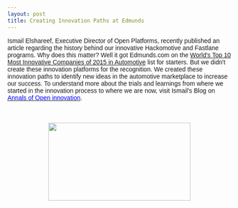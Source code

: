 ```yaml
---
layout: post
title: Creating Innovation Paths at Edmunds
---
```


<span style="font-family: Arial, Helvetica, sans-serif;">Ismail Elshareef, Executive Director of Open Platforms, recently published an article regarding the history behind our innovative Hackomotive and Fastlane programs. Why does this matter? Well it got Edmunds.com on the <a href="http://www.fastcompany.com/3041642/most-innovative-companies-2015/the-worlds-top-10-most-innovative-companies-of-2015-in-automo" target="_blank">World's Top 10 Most Innovative Companies of 2015 in Automotive</a> list for starters.&nbsp;</span><span style="font-family: Arial, Helvetica, sans-serif;">But we didn't create these innovation platforms for the recognition. We created these innovation paths to identify new ideas in the automotive marketplace to increase our success. To understand more about the trials and learnings from where we started in the innovation process to where we are now, visit Ismail's Blog on </span><a href="https://medium.com/@ielshareef/annals-of-open-innovation-538ecf2433a9" style="font-family: Arial, Helvetica, sans-serif;" target="_blank"><span style="color: blue;">Annals of Open innovation</span></a><span style="font-family: Arial, Helvetica, sans-serif;">.</span><br /><br /><div class="separator" style="clear: both; text-align: center;"></div><br /><div class="separator" style="clear: both; text-align: center;"><a href="http://4.bp.blogspot.com/-2R80QiX0FQY/VWTDc6_JgZI/AAAAAAAACA4/ivaEyS-gH-c/s1600/Screen%2BShot%2B2015-05-26%2Bat%2B12.03.01%2BPM.png" imageanchor="1" style="margin-left: 1em; margin-right: 1em;"><img border="0" height="175" src="http://4.bp.blogspot.com/-2R80QiX0FQY/VWTDc6_JgZI/AAAAAAAACA4/ivaEyS-gH-c/s320/Screen%2BShot%2B2015-05-26%2Bat%2B12.03.01%2BPM.png" width="320" /></a></div><br />
